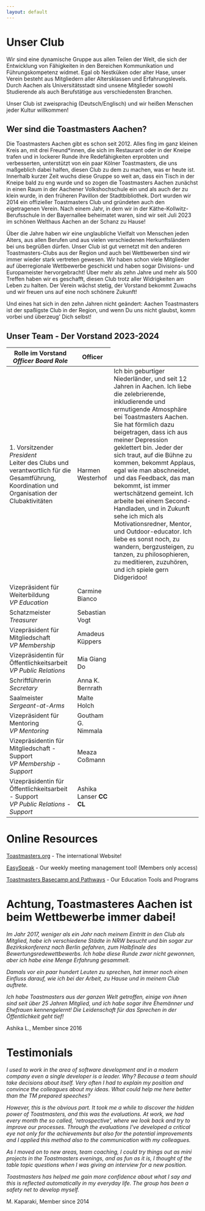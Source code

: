 ```yaml
---
layout: default
---
```


# Unser Club

Wir sind eine dynamische Gruppe aus allen Teilen der Welt, die sich der Entwicklung von Fähigkeiten in den Bereichen Kommunikation und Führungskompetenz widmet.
Egal ob Nestküken oder alter Hase, unser Verein besteht aus Mitgliedern aller Altersklassen und Erfahrungslevels.
Durch Aachen als Universitätsstadt sind unsene Mitglieder sowohl Studierende als auch Berufstätige aus verschiedensten Branchen.

Unser Club ist zweisprachig (Deutsch/Englisch) und wir heißen Menschen jeder Kultur willkommen!

## Wer sind die Toastmasters Aachen?

Die Toastmasters Aachen gibt es schon seit 2012.
Alles fing im ganz kleinen Kreis an, mit drei Freund*innen, die sich im Restaurant oder in der Kneipe trafen und in lockerer Runde ihre Redefähigkeiten erprobten und verbesserten, unterstützt von ein paar Kölner Toastmasters, die uns maßgeblich dabei halfen, diesen Club zu dem zu machen, was er heute ist.
Innerhalb kurzer Zeit wuchs diese Gruppe so weit an, dass ein Tisch in der Kneipe bald zu eng wurde und so zogen die Toastmasters Aachen zunächst in einen Raum in der Aachener Volkshochschule ein und als auch der zu klein wurde, in den früheren Pavillon der Stadtbibliothek.
Dort wurden wir 2014 ein offizieller Toastmasters Club und gründeten auch den eigetragenen Verein.
Nach einem Jahr, in dem wir in der Käthe-Kollwitz-Berufsschule in der Bayernallee beheimatet waren, sind wir seit Juli 2023 im schönen Welthaus Aachen an der Schanz zu Hause!

Über die Jahre haben wir eine unglaubliche Vielfalt von Menschen jeden Alters, aus allen Berufen und aus vielen verschiedenen Herkunftsländern bei uns begrüßen dürfen.
Unser Club ist gut vernetzt mit den anderen Toastmasters-Clubs aus der Region und auch bei Wettbewerben sind wir immer wieder stark vertreten gewesen.
Wir haben schon viele Mitglieder auf überregionale Wettbewerbe geschickt und haben sogar Divisions- und Europameister hervorgebracht! Über mehr als zehn Jahre und mehr als 500 Treffen haben wir es geschafft, diesen Club trotz aller Widrigkeiten am Leben zu halten. Der Verein wächst stetig, der Vorstand bekommt Zuwachs und wir freuen uns auf eine noch schönere Zukunft!

Und eines hat sich in den zehn Jahren nicht geändert:
Aachen Toastmasters ist der spaßigste Club in der Region, und wenn Du uns nicht glaubst, komm vorbei und überzeug' Dich selbst!

## Unser Team - Der Vorstand 2023-2024

<table class="tg">
<thead>
  <tr>
    <th>Rolle im Vorstand<br><span style="font-style:italic">Officer Board Role</span></th>
    <th>Officer</th>
  </tr>
</thead>
<tbody>
  <tr>
    <td class="row1">1. Vorsitzender<br><span style="font-style:italic">President</span><br> Leiter des Clubs und verantwortlich für die Gesamtführung, Koordination und Organisation der Clubaktivitäten</td>
    <td class="row2">Harmen Westerhof</td>
    <td class="row3">Ich bin geburtiger Niederländer, und seit 12 Jahren in Aachen. Ich liebe die zelebrierende, inkludierende und ermutigende Atmosphäre bei Toastmasters Aachen. Sie hat förmlich dazu beigetragen, dass ich aus meiner Depression geklettert bin. Jeder der sich traut, auf die Bühne zu kommen, bekommt Applaus, egal wie man abschneidet, und das Feedback, das man bekommt, ist immer wertschätzend gemeint. Ich arbeite bei einem Second-Handladen, und in Zukunft sehe ich mich als Motivationsredner, Mentor, und Outdoor-educator. Ich liebe es sonst noch, zu wandern, bergzusteigen, zu tanzen, zu philosophieren, zu meditieren, zuzuhören, und ich spiele gern Didgeridoo!</td>
  </tr>
  <tr>
    <td class="row1">Vizepräsident für Weiterbildung<br><span style="font-style:italic">VP Education</span></td>
    <td class="row2">Carmine Bianco</td>
  </tr>
  <tr>
    <td class="row1">Schatzmeister<br><span style="font-style:italic">Treasurer</span></td>
    <td class="row2">Sebastian Vogt</td>
  </tr>
  <tr>
    <td class="row1">Vizepräsident für Mitgliedschaft<br><span style="font-style:italic">VP Membership</span></td>
    <td class="row2">Amadeus Küppers</td>
  </tr>
  <tr>
    <td class="row1">Vizepräsidentin für Öffentlichkeitsarbeit<br><span style="font-style:italic">VP Public Relations</span></td>
    <td class="row2">Mia Giang Do</td>
  </tr>
  <tr>
    <td class="row1">Schriftführerin<br><span style="font-style:italic">Secretary</span></td>
    <td class="row2">Anna K. Bernrath</td>
  </tr>
  <tr>
    <td class="row1">Saalmeister<br><span style="font-style:italic">Sergeant-at-Arms</span></td>
    <td class="row2">Malte Holch</td>
  </tr>
  <tr>
    <td class="row1">Vizepräsident für Mentoring<br><span style="font-style:italic">VP Mentoring</span></td>
    <td class="row2">Goutham G. Nimmala</td>
  </tr>
  <tr>
    <td class="row1">Vizepräsidentin für Mitgliedschaft - Support<br><span style="font-style:italic">VP Membership - Support</span></td>
    <td class="row2">Meaza Coßmann</td>
  </tr>
  <tr>
    <td class="row1">Vizepräsidentin für Öffentlichkeitsarbeit - Support<br><span style="font-style:italic">VP Public Relations - Support</span></td>
    <td class="row2">Ashika Lanser <span style="font-weight:bold">CC CL</span></td>
  </tr>
</tbody>
</table>

# Online Resources

<a href="https://www.toastmasters.org">Toastmasters.org</a> - The international Website!

<a href="https://tmclub.eu/clubdata.php?c=728">EasySpeak</a> - Our weekly meeting management tool!  (Members only access)

<a href="https://www.toastmasters.org/education/pathways">Toastmasters Basecamp and Pathways</a> - Our Education Tools and Programs


# Achtung, Toastmasteres Aachen ist beim Wettbewerbe immer dabei!
<i>Im Jahr 2017, weniger als ein Jahr nach meinem Eintritt in den Club als Mitglied, habe ich verschiedene Städte in NRW besucht und bin sogar zur Bezirkskonferenz nach Berlin gefahren, zum Halbfinale des Bewertungsredewettbewerbs. Ich habe diese Runde zwar nicht gewonnen, aber ich habe eine Menge Erfahrung gesammelt.</i>  

<i>Damals vor ein paar hundert Leuten zu sprechen, hat immer noch einen Einfluss darauf, wie ich bei der Arbeit, zu Hause und in meinem Club auftrete.</i>

<i>Ich habe Toastmasters aus der ganzen Welt getroffen, einige von ihnen sind seit über 25 Jahren Mitglied, und ich habe sogar ihre Ehemänner und Ehefrauen kennengelernt! Die Leidenschaft für das Sprechen in der Öffentlichkeit geht tief!</i>

Ashika L., Member since 2016


# Testimonials

<i>I used to work in the area of software development and in a modern company even a single developer is a leader. Why? Because a team should take decisions about itself.  Very often I had to explain my position and convince the colleagues about my ideas. What could help me here better than the TM prepared speeches?</i>

<i>However, this is the obvious part. It took me a while to discover the hidden power of Toastmasters, and this was the evaluations. At work, we had every month the so called, 'retrospective', where we look back and try to improve our processes. Through the evaluations I've developed a critical eye not only for the achievements but also for the potential improvements and I applied this method also to the communication with my colleagues.</i>

<i>As I moved on to new areas, team coaching, I could try things out as mini projects in the Toastmasters evenings, and as fun as it is, I thought of the table topic questions when I was giving an interview for a new position.</i>

<i>Toastmasters has helped me gain more confidence about what I say and this is reflected automatically in my everyday life. The group has been a safety net to develop myself.</i>

M. Kaparaki, Member since 2014






